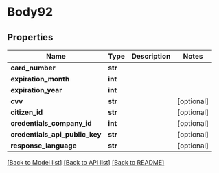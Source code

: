 # Body92

## Properties
Name | Type | Description | Notes
------------ | ------------- | ------------- | -------------
**card_number** | **str** |  | 
**expiration_month** | **int** |  | 
**expiration_year** | **int** |  | 
**cvv** | **str** |  | [optional] 
**citizen_id** | **str** |  | [optional] 
**credentials_company_id** | **int** |  | [optional] 
**credentials_api_public_key** | **str** |  | [optional] 
**response_language** | **str** |  | [optional] 

[[Back to Model list]](../README.md#documentation-for-models) [[Back to API list]](../README.md#documentation-for-api-endpoints) [[Back to README]](../README.md)

